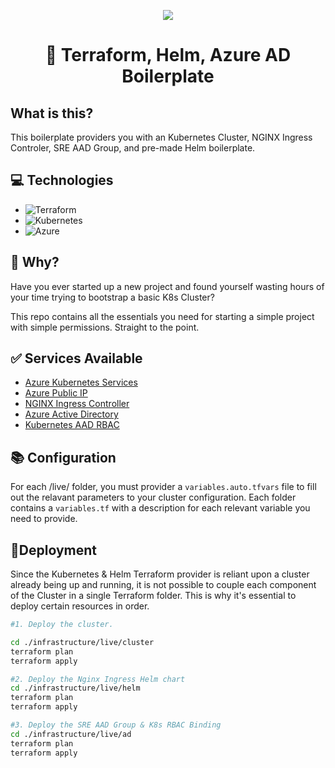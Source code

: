 <p align="center">
  <img src="https://www.google.com/url?sa=i&url=https%3A%2F%2Fblog.jcorioland.io%2Farchives%2F2019%2F09%2F04%2Fterraform-microsoft-azure-introduction.html&psig=AOvVaw2_OxZkF7K6HHKeYls-bpBN&ust=1666902923541000&source=images&cd=vfe&ved=0CA0QjRxqFwoTCMDdobff_voCFQAAAAAdAAAAABAE" />
</p>

<h1 align="center">👋 Terraform, Helm, Azure AD Boilerplate</h1>

## What is this?

This boilerplate providers you with an Kubernetes Cluster, NGINX Ingress Controler, SRE AAD Group, and pre-made Helm boilerplate.

## 💻 Technologies
- ![Terraform](https://img.shields.io/badge/terraform-%235835CC.svg?style=for-the-badge&logo=terraform&logoColor=white)
- ![Kubernetes](https://img.shields.io/badge/kubernetes-%23326ce5.svg?style=for-the-badge&logo=kubernetes&logoColor=white)
- ![Azure](https://img.shields.io/badge/azure-%230072C6.svg?style=for-the-badge&logo=microsoftazure&logoColor=white)

## 🤔 Why?

Have you ever started up a new project and found yourself wasting hours of your time trying to bootstrap a basic K8s Cluster?

This repo contains all the essentials you need for starting a simple project with simple permissions. Straight to the point.

## ✅ Services Available
- [Azure Kubernetes Services](https://learn.microsoft.com/en-us/azure/aks/)
- [Azure Public IP](https://learn.microsoft.com/en-us/azure/virtual-network/ip-services/public-ip-addresses)
- [NGINX Ingress Controller](https://github.com/kubernetes/ingress-nginx)
- [Azure Active Directory](https://azure.microsoft.com/en-us/products/active-directory/)
- [Kubernetes AAD RBAC](https://kubernetes.io/docs/reference/access-authn-authz/rbac/)

## 📚 Configuration

For each /live/ folder, you must provider a `variables.auto.tfvars` file to fill out the relavant parameters to your cluster configuration.
Each folder contains a `variables.tf` with a description for each relevant variable you need to provide.

## 🚀Deployment

Since the Kubernetes & Helm Terraform provider is reliant upon a cluster already being up and running, it is not possible to couple each component of the Cluster in a single Terraform folder. This is why it's essential to deploy certain resources in order.

```sh
#1. Deploy the cluster.

cd ./infrastructure/live/cluster
terraform plan
terraform apply

#2. Deploy the Nginx Ingress Helm chart
cd ./infrastructure/live/helm
terraform plan
terraform apply

#3. Deploy the SRE AAD Group & K8s RBAC Binding
cd ./infrastructure/live/ad
terraform plan
terraform apply
```
